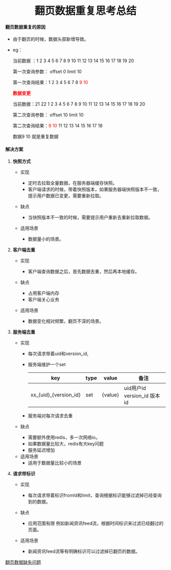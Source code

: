 <p align="center"><font size="6"><b>翻页数据重复思考总结</b></font></p>

####  翻页数据重复的原因

* 由于翻页的时候，数据头部新增导致。

* eg：

  当前数据 ：1 2 3 4 5 6 7 8 9 10 11 12 13 14 15 16 17 18 19 20 

  第一次查询参数： offset 0 limit 10

  第一次查询结果：1 2 3 4 5 6 7 8 <font color="red">9 10</font>

  <font color="red"><b>数据变更</b></font>

  当前数据：21 22 1 2 3 4 5 6 7 8 9 10 11 12 13 14 15 16 17 18 19 20 

  第二次查询参数： offset 10 limit 10

  第二次查询结果：<font color="red">9 10</font> 11 12 13 14 15 16 17 18

  数据9 10 就是重复数据   

#### 解决方案

1. **快照方式**

   - 实现
     - 定时去拉取全量数据，在服务器端缓存快照。
     - 客户端请求的时候，带着快照版本，如果服务器端快照版本不一致，提示用户数据已变更，需要重新拉取。

   - 缺点
     - 当快照版本不一致的时候，需要提示用户重新去重新拉取数据。

   - 适用场景
     - 数据量小的场景。

2. **客户端去重**

   - 实现
     - 客户端查询数据之后，首先数据去重，然后再本地缓存。
   - 缺点
     - 占用客户端内存
     - 客户端关心业务

   - 适用场景
     - 数据变化相对频繁，翻页不深的场景。

3. **服务端去重**

   * 实现
     * 每次请求带着uid和version_id,

     * 服务端维护一个set

       | key                     | type | value   | 备注                        |
       | ----------------------- | ---- | ------- | --------------------------- |
       | xx\_{uid}\_{version_id} | set  | {value} | uid用户id version_id 版本id |

     * 服务端对每次请求去重

   * 缺点

     - 需要额外使用redis，多一次网络io。
     - 如果数据量比较大，redis有大key问题
     - 服务延迟增加

   - 适用场景
     - 适用于数据量比较小的场景

4. **请求带标识**

   - 实现
     - 每次请求带着标识fromId和limit，查询根据标识能够过滤掉已经查询到的数据。

   - 缺点
     - 应用范围有限 例如新闻资讯feed流，根据时间标识来过滤已经翻过的页面。

   - 适用场景
     - 新闻资讯feed流等有明确标识可以过滤掉已翻页的数据。 

   

[翻页数据缺失问题](https://juejin.im/post/6859758618334953485)

​	